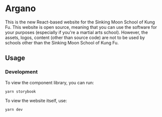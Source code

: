# Argano

This is the new React-based website for the Sinking Moon School of Kung Fu.
This website is open source, meaning that you can use the software for your
purposes (especially if you're a martial arts school). However, the assets,
logos, content (other than source code) are not to be used by schools other
than the Sinking Moon School of Kung Fu.

## Usage
### Development
To view the component library, you can run:
```
yarn storybook
```

To view the website itself, use:
```
yarn dev
```
